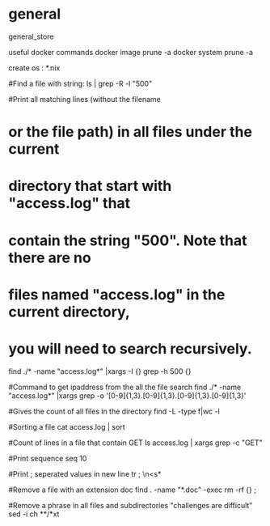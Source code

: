 # general
general_store

useful docker commands
docker image prune -a
docker system prune -a

create os : *.nix

#Find a file with string: 
ls | grep -R -l "500"

#Print all matching lines (without the filename
# or the file path) in all files under the current
# directory that start with "access.log" that
# contain the string "500". Note that there are no
# files named "access.log" in the current directory,
# you will need to search recursively.
find ./* -name "access.log*" |xargs -I {} grep -h 500 {}

#Command to get ipaddress from the all the file search 
find ./* -name "access.log*" |xargs grep -o '[0-9]\{1,3\}\.[0-9]\{1,3\}\.[0-9]\{1,3\}\.[0-9]\{1,3\}'

#Gives the count of all files in the directory
find -L -type f|wc -l

#Sorting a file
cat access.log | sort

#Count of lines in a file that contain GET
ls access.log | xargs grep -c "GET"

#Print sequence
seq 10

#Print ; seperated values in new line
tr \; \\n<s*

#Remove a file with an extension doc
find . -name "*.doc" -exec rm -rf {} \;

#Remove a phrase in all files and subdirectories "challenges are difficult"
sed -i ch **/*xt 


